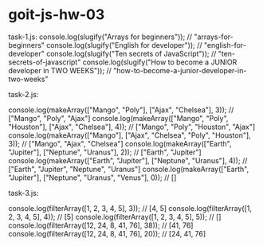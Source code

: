 # goit-js-hw-03

task-1.js:
console.log(slugify("Arrays for beginners")); // "arrays-for-beginners"
console.log(slugify("English for developer")); // "english-for-developer"
console.log(slugify("Ten secrets of JavaScript")); // "ten-secrets-of-javascript"
console.log(slugify("How to become a JUNIOR developer in TWO WEEKS")); // "how-to-become-a-junior-developer-in-two-weeks"



task-2.js:

console.log(makeArray(["Mango", "Poly"], ["Ajax", "Chelsea"], 3)); // ["Mango", "Poly", "Ajax"]
console.log(makeArray(["Mango", "Poly", "Houston"], ["Ajax", "Chelsea"], 4)); // ["Mango", "Poly", "Houston", "Ajax"]
console.log(makeArray(["Mango"], ["Ajax", "Chelsea", "Poly", "Houston"], 3)); // ["Mango", "Ajax", "Chelsea"]
console.log(makeArray(["Earth", "Jupiter"], ["Neptune", "Uranus"], 2)); // ["Earth", "Jupiter"]
console.log(makeArray(["Earth", "Jupiter"], ["Neptune", "Uranus"], 4)); // ["Earth", "Jupiter", "Neptune", "Uranus"]
console.log(makeArray(["Earth", "Jupiter"], ["Neptune", "Uranus", "Venus"], 0)); // []




task-3.js:

console.log(filterArray([1, 2, 3, 4, 5], 3)); // [4, 5]
console.log(filterArray([1, 2, 3, 4, 5], 4)); // [5]
console.log(filterArray([1, 2, 3, 4, 5], 5)); // []
console.log(filterArray([12, 24, 8, 41, 76], 38)); // [41, 76]
console.log(filterArray([12, 24, 8, 41, 76], 20)); // [24, 41, 76]
